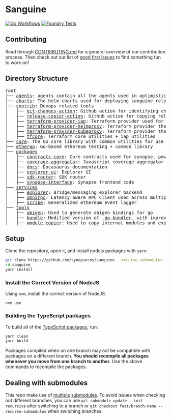 # Sanguine

[![Go Workflows](https://github.com/synapsecns/sanguine/actions/workflows/go.yml/badge.svg)](https://github.com/synapsecns/sanguine/actions/workflows/go.yml)
[![Foundry Tests](https://github.com/synapsecns/sanguine/actions/workflows/foundry-tests.yml/badge.svg)](https://github.com/synapsecns/sanguine/actions/workflows/foundry-tests.yml)

## Contributing

Read through [CONTRIBUTING.md](./CONTRIBUTING.md) for a general overview of our contribution process.
Then check out our list of [good first issues](https://github.com/synapsecns/sanguine/contribute) to find something fun to work on!

## Directory Structure

<pre>
root
├── <a href="./agents">agents</a>: agents contain all the agents used in optimistic messaging
├── <a href="./charts">charts</a>: The helm charts used for deploying sanguine related services
├── <a href="./contrib">contrib</a>: Devops related tools
│   ├── <a href="./contrib/git-changes-action">git-changes-action</a>: Github action for identifying changes in dependent modules in a go workspace
│   ├── <a href="./contrib/release-copier-action">release-copier-action</a>: Github action for copying releases from one repo to another
│   ├── <a href="./contrib/terraform-provider-iap">terraform-provider-iap</a>: Terraform provider used for bastion proxy tunneling
│   ├── <a href="./contrib/terraform-provider-helmproxy">terraform-provider-helmproxy</a>: Terraform provider that allows helm to be proxied through an iap bastion proxy
│   ├── <a href="./contrib/terraform-provider-kubeproxy">terraform-provider-kubeproxy</a>: Terraform provider that allows kube to be proxied through an iap bastion proxy
│   ├── <a href="./contrib/tfcore">tfcore</a>: Terraform core utilities + iap utilities
├── <a href="./core">core</a>: The Go core library with common utilities for use across the monorepo
├── <a href="./ethergo">ethergo</a>: Go-based ethereum testing + common library
├── <a href="./packages">packages</a>
│   ├── <a href="./packages/contracts-core">contracts-core</a>: Core contracts used for synapse, powered by <a href="https://github.com/foundry-rs/foundry">Foundry</a>
│   ├── <a href="./packages/coverage-aggregator">coverage-aggregator</a>: Javascript coverage aggregator based on <a href="https://www.npmjs.com/package/nyc">nyc</a>
│   ├── <a href="./packages/docs">docs</a>: Docasaurus documentation
│   ├── <a href="./packages/explorer-ui">explorer-ui</a>: Explorer UI
│   ├── <a href="./packages/sdk-router">sdk-router</a>: SDK router
│   ├── <a href="./packages/sdk-router">synapse-interface</a>: Synapse frontend code
├── <a href="./tools">services</a>
│   ├── <a href="./services/explorer">explorer</a>: Bridge/messaging explorer backend
│   ├── <a href="./services/omnirpc">omnirpc</a>: Latency aware RPC Client used across multiple-chains at once
│   ├── <a href="./services/scribe">scribe</a>: Generalized ethereum event logger
├── <a href="./tools">tools</a>
│   ├── <a href="./tools/abigen">abigen</a>: Used to generate abigen bindings for go
│   ├── <a href="./tools/bundle">bundle</a>: Modified version of <a href="https://pkg.go.dev/golang.org/x/tools@v0.5.0/cmd/bundle"> go bundler </a> with improved shadowing support
│   ├── <a href="./tools/modulecopier">module copier</a>: Used to copy internal modules and export methods for testing
</pre>

## Setup

Clone the repository, open it, and install nodejs packages with `yarn`:

```bash
git clone https://github.com/synapsecns/sanguine --recurse-submodules -j10
cd sanguine
yarn install
```

### Install the Correct Version of NodeJS

Using `nvm`, install the correct version of NodeJS.

```
nvm use
```

### Building the TypeScript packages

To build all of the [TypeScript packages](./packages), run:

```bash
yarn clean
yarn build
```

Packages compiled when on one branch may not be compatible with packages on a different branch.
**You should recompile all packages whenever you move from one branch to another.**
Use the above commands to recompile the packages.

## Dealing with submodules

This repo make use of [multiple](.gitattributes) [submodules](https://git-scm.com/book/en/v2/Git-Tools-Submodules). To avoid issues when checking out different branches, you can use `git submodule update --init --recursive` after switching to a branch or `git checkout feat/branch-name --recurse-submodules` when switching branches.
